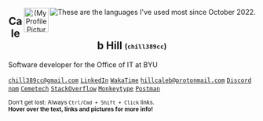 <p align="center">
 <a href="https://wakatime.com/@chill389cc" target="_blank"><img title="These are the languages I've used most since October 2022." align="right" src="https://github-readme-stats.vercel.app/api/wakatime?username=chill389cc&theme=tokyonight&layout=compact&hide=JSON,YAML,Other,Git,PowerShell,SCSS,CSS,text,HCL,XML,CMake,Shell%20Script,Gitignore%20file,Makefile,SourceMap,AUTO_DETECTED,TSConfig"/></a>
  <a href="#"><img align="right" title="Sometimes I use this frog as my profile picture." width="50px" src="https://secure.gravatar.com/avatar/7087ef0468968fd76ab54243579fb6d4" align="center" alt="(My Profile Picture)" /></a>
 <!-- Add a better link to the frog image -->
 <h2 title="Welcome to my GitHub profile!" align="center">Caleb Hill <sub><sup>(<code>chill389cc</code>)</sup></sub></h2>
</p>

<!--
- Full-stack software developer for the Office of IT on BYU Campus
- Works with NodeJS, Typescript, Vue/Nuxt, SQL, Terraform (on AWS), and Postman on a daily basis
- Also uses C, C++, Python, Excel, HTML/CSS and always looking to learn new technologies and languages.
- Loves working on personal projects like [tfvm-windows](https://github.com/jsterner30/tfvm-windows)
-->

<!--<a href="https://wakatime.com/@chill389cc" target="_blank"><img title="These stats are for the last 2 weeks" align="right" src="https://github-readme-stats.vercel.app/api/wakatime?username=chill389cc&theme=tokyonight&layout=compact&hide=JSON,YAML"/></a>-->
<span title="I work with NodeJS, Typescript, Vue/Nuxt, SQL, Terraform (on AWS), and Postman on a daily basis here.">Software developer for the Office of IT at BYU</span>

<!--#### Where You Can Find Me-->
<a href="mailto: chill389cc@gmail.com"                  title="My informal email">`chill389cc@gmail.com`</a>
<a href="https://www.linkedin.com/in/calebanthonyhill/" title="Feel free to connect with me!">`LinkedIn`</a>
<a href="https://wakatime.com/@chill389cc"              title="This great app tracks my coding time and languages.">`WakaTime`</a>
<a href="mailto: hillcaleb@protonmail.com"              title="My 'business' email">`hillcaleb@protonmail.com`</a>
<a href="#?my_discord_username=chill389cc#1920"         title="add me: chill389cc#1920">`Discord`</a>
<a href="https://www.npmjs.com/~chill389cc"             title="I've published one or two things here.">`npm`</a>
<a href="https://www.cemetech.net/forum/profile.php?mode=viewprofile&u=11934" title="Come see my first coding site!">`Cemetech`</a>
<a href="https://stackoverflow.com/users/6901706/chill389cc?tab=topactivity"  title="Solving problems is a favorite pasttime.">`StackOverflow`</a>
<a href="https://monkeytype.com/profile/chill389cc"     title="I like typing">`Monkeytype`</a>
<a href="https://www.postman.com/chill389cc"            title="Postman makes API's fun.">`Postman`</a>
<!--<a href="https://discordapp.com/users/chill389cc#1920"  title="add me: `chill389cc#1920`">`Discord`</a>-->
<!--[`Gravatar`](https://en.gravatar.com/calebahill7)-->

<sub><span title="target=&quot;_blank&quot; doesn't work in markdown :(">Don't get lost: Always `Ctrl/Cmd + Shift + Click` links.</span></sub><br/>
<sup><span title="Just like that! Great job.">**Hover over the text, links and pictures for more info!**</span></sup>

<!--<img align="right" title="Reach out to collaborate or with any questions!" src="https://readme-typing-svg.demolab.com?font=Fira+Code&size=9&duration=1000&pause=1000&color=58A6FF&multiline=true&width=331&height=44&lines=I'm+a+student+at+Brigham+Young+University+studying+Computer+Science.;I'm+currently+living+in+Provo%2C+UT+and+I+hope+to+graduate+in+Winter+of+2024.;I%E2%80%99m+interested+in+software+engineering+and+solving+problems+efficiently." alt="Typing SVG" />-->
 <!-- edit: https://readme-typing-svg.demolab.com/demo/ -->

<!-- ![My GitHub Stats](https://github-readme-stats.vercel.app/api?username=chill389cc&count_private=true&hide=stars,prs,issues,contribs&theme=tokyonight) -->

<!--
Cool Vercell Visualizations that I could use one day when I write more public code:
Shows my (public) stats:
https://github-readme-stats.vercel.app/api?username=chill389cc

Shows which languages I like the most:
https://github-readme-stats.vercel.app/api/top-langs/?username=chill389cc

both of these don't show things from private orgs though so I'm basically toast


Ones I could use someday:
https://komarev.com/ghpvc/?username=3kh0&label=Profile Visitors&color=001eff&style=flat

  <img alt="" src="https://img.shields.io/badge/Uses-Firefox-red/?logo=firefoxbrowser&color=ff9500">

https://placeholder.com/
-->

<!--
Notes to myself for future editing!
I think maybe a cool effect for the tags would be alternating <sup><sub> and <sub><sup> tags. I should experiment with other html-markdown combinations to create a profile that is unique and eye-catching, memorable, but not intrusive or ugly, or confusing. Just enough information to be cool.
-->
